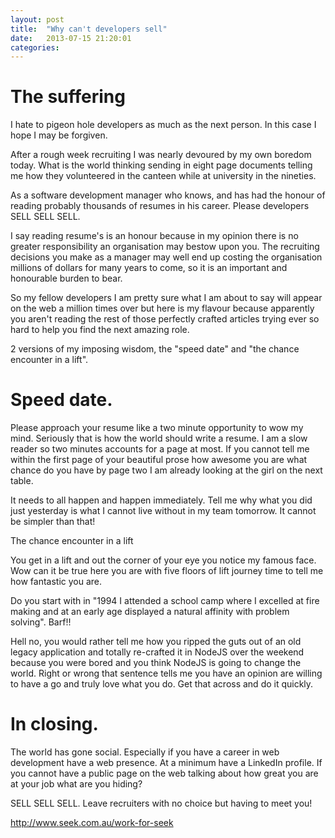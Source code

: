 ```yaml
---
layout: post
title:  "Why can't developers sell"
date:   2013-07-15 21:20:01
categories: 
---
```



# The suffering


I hate to pigeon hole developers as much as the next person. In this case I hope I may be forgiven.

After a rough week recruiting I was nearly devoured by my own boredom today. What is the world thinking sending in eight page documents telling me how they volunteered in the canteen while at university in the nineties.

As a software development manager who knows, and has had the honour of reading probably thousands of resumes in his career. Please developers SELL SELL SELL.

I say reading resume's is an honour because in my opinion there is no greater responsibility an organisation may bestow upon you. The recruiting decisions you make as a manager may well end up costing the organisation millions of dollars for many years to come, so it is an important and honourable burden to bear.

So my fellow developers I am pretty sure what I am about to say will appear on the web a million times over but here is my flavour because apparently you aren't reading the rest of those perfectly crafted articles trying ever so hard to help you find the next amazing role.

2 versions of my imposing wisdom, the "speed date" and "the chance encounter in a lift".

# Speed date.

Please approach your resume like a two minute opportunity to wow my mind. Seriously that is how the world should write a resume. I am a slow reader so two minutes accounts for a page at most. If you cannot tell me within the first page of your beautiful prose how awesome you are what chance do you have by page two I am already looking at the girl on the next table.

It needs to all happen and happen immediately. Tell me why what you did just yesterday is what I cannot live without in my team tomorrow. It cannot be simpler than that!

The chance encounter in a lift

You get in a lift and out the corner of your eye you notice my famous face. Wow can it be true here you are with five floors of lift journey time to tell me how fantastic you are. 

Do you start with in "1994 I attended a school camp where I excelled at fire making and at an early age displayed a natural affinity with problem solving". Barf!! 

Hell no, you would rather tell me how you ripped the guts out of an old legacy application and totally re-crafted it in NodeJS over the weekend because you were bored and you think NodeJS is going to change the world. Right or wrong that sentence tells me you have an opinion are willing to have a go and truly love what you do. Get that across and do it quickly.

# In closing. 

The world has gone social. Especially if you have a career in web development have a web presence. At a minimum have a LinkedIn profile. If you cannot have a public page on the web talking about how great you are at your job what are you hiding?

SELL SELL SELL. Leave recruiters with no choice but having to meet you!

http://www.seek.com.au/work-for-seek